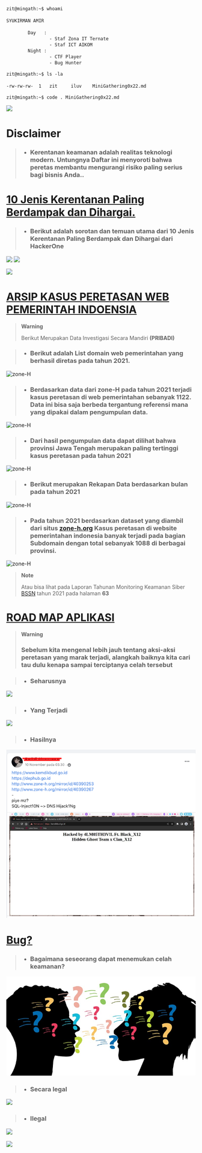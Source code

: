 ```console
zit@mingath:~$ whoami

SYUKIRMAN AMIR

        Day   :
                - Staf Zona IT Ternate
                - Staf ICT AIKOM
        Night :
                - CTF Player
                - Bug Hunter
```
```console
zit@mingath:~$ ls -la

-rw-rw-rw-  1   zit     iluv    MiniGathering0x22.md    
```
```console
zit@mingath:~$ code . MiniGathering0x22.md
```
![](https://mermaid.ink/svg/pako:eNpFjbEOwjAMRH_F8lyWjhkRAxtDkVi8mNhtohIXJSkSqvrvBAmJm06nd3cb-kUUHZbKVU-Rp8zp8OoByKCp9ODgqCGawDUoDJ5N4TLCTe9wZj9Hm7DDpDlxlLazfXuENWhSQtescJ4JyfbG8VqX4W0e3ciPoh2uT_n__tL9A9ncML8?bgColor=!white)

# Disclaimer
> * ### Kerentanan keamanan adalah realitas teknologi modern. Untungnya Daftar ini menyoroti bahwa peretas membantu mengurangi risiko paling serius bagi bisnis Anda..

# [10 Jenis Kerentanan Paling Berdampak dan Dihargai.](https://www.hackerone.com/top-ten-vulnerabilities)
> * ### Berikut adalah sorotan dan temuan utama dari 10 Jenis Kerentanan Paling Berdampak dan Dihargai dari HackerOne


![](https://mermaid.ink/svg/pako:eNqdlV1vmzAUhv_KEc1FIp1M2HwjddJKvqiqtQvTNAl2QYlpWYjpDLTNSv_7nKZVMndZp12BXj9-j_3aHB60rFowzdfysrrLrlPRwNk84QkvC76MmnXJYMHytC0bqBtRLdnwrlg01z69uU94VqZ1PWI5_CwaAnlRlv5lmWZL3KL-ka7rqE7DrCor4R_lef67A906HHm6HhiT__Mwnj0sl7im9e8eCf_Q738-vwCiw5e25Eykl0VZNOvBwPf9p-0dHx-_h-5j9Q5IByfx1yj6th2iT9P3xqkcP4nD1Y2obpiAD1nG6hqCissVlDCEKZP-RXZoutFBEMQhzyuxSpui4jAq6qys6lawQ3PMDkajONEiJm6ZGEbFgsGc_WhZ3cCkEldMrKEfRfPJINEOeFgdjMfSIuQ1y2QpWVWwrIHzy--bx5zlTDCeMeiHo_P5YR-wO5hM4gtR3BYlu2IwrrO0fNrIoRlOB9NpHH06g5Bviv0FdTuYzfaybZtrxpsi2wb1ZrZeB2EYB_LKv12K6B2cnspEAlHVtcy0-UOmwetMT2A4HFbQnVQtb9Yd3Mc9EykhqOv2M2dI6hVGNpxODDTIHhcEKkfjnoEW1dHVyY4bjVTOiHsUPc9Cx7J23HiscuaGo7aJrmHsuMlE5awNpxMHLY_uuOlU5ey4R9A0HDTMvfXNZirnbDjDIejae3XDUOXcuOe5coWms6NOT1XKi3u2TeVe92om_H57ntBRneodifsz2Z6YOOds8IwRCb183FtIClQVDFUwVcFSBVsVHFVwVcFThP0urCNBigaaaKGNDrrowUt723bMfZpInCChKK8TMZFYSGyUR0dcJB7Ku0Olm8zUkLEiteTxI3WQukh3rtseqqG2YrIRFQv5k3hIOECiyW9uxRLNl6-LVCwTLeGPkkvbporWPNP8PC1rhlp7s0gbNirSK5GuntXHXxEJ_5I?bgColor=!white)
![](https://mermaid.ink/svg/pako:eNo9T7tuwzAM_BVCgKDFU9ssWtOhQzoF6KSFteiErR6FHg0Mw_9euqnLiXc48u4WNWZPyiqtF07cLCym0tgLt_lE3xSMBRNyrmQGMO1KkYw1Uy5Um1lXrV36yL0kml0CmcYtELz1kKjgOwd5A8eAtfLEIzbO6a4Tjw3AWTw2rzsLcBQgwmDhsFMvfLlaeNrhK3nu0cLjTpzyzT64JAX-A4LxNGEPElFrNahIJSJ7qblsV0796pyysnosn065tIoOe8vnOY3KThgqDap_eWz0zHgpGP_Y9Qf_ImQC?bgColor=!white)

![](https://mermaid.ink/svg/pako:eNptkEFPhDAQhf_KpAnhgoSNRl2umOgBL27iqZeBjtAsbTfdQWMI_92WZQ8qPX7zvZf0TaJ1ikQpkmTSVnMJE6SD62r6pCEtIVXUjF2aQco9GYqkwTNF0Gl-9njqA5tS7xiZKmeM5hqbJct-pHmGOUmkvcrSSm57ao9uZDCo7QKWGGhVghTV--EAb8jadlJIC-H9ukOkki-XxqNte6i8Zt3i8K9snxdwA7siL65da-JFd_1G-cPiP-b7P_orKT2ajcDdEri_BCSveu2-Ntwi3wX3NroiE4Z8-L8K00_RlWIZWIpoKvTHWDgHD0d2h2_bivIDhzNlYjypMPWTxs6jWen8A1WpkCQ?bgColor=!white?bgColor=!white)


# [ARSIP KASUS PERETASAN WEB PEMERINTAH INDOENSIA](https://medium.com/@liontin/investigating-web-defacement-in-indonesia-government-website-6fbcfa4ebdf9)
> __Warning__
> 
> Berikut Merupakan Data Investigasi Secara Mandiri **(PRIBADI)**

> * ### Berikut adalah List domain web pemerintahan yang berhasil diretas pada tahun 2021.
![zone-H](https://miro.medium.com/max/1400/1*DT4JfFtPNnM4IbzWgOcrPw.png)
> * ### Berdasarkan data dari zone-H pada tahun 2021 terjadi kasus peretasan di web pemerintahan sebanyak 1122. Data ini bisa saja berbeda tergantung referensi mana yang dipakai dalam pengumpulan data.
![zone-H](https://miro.medium.com/max/640/1*GCYGApMlYegefAh861Wkzw.png)
> * ### Dari hasil pengumpulan data dapat dilihat bahwa provinsi Jawa Tengah merupakan paling **tertinggi** kasus peretasan pada tahun 2021
![zone-H](https://miro.medium.com/max/1400/1*9JGR6zQ0TobF2i3jEiad4A.png)
> * ### Berikut merupakan Rekapan Data berdasarkan bulan pada tahun 2021
![zone-H](https://miro.medium.com/max/1400/1*BeCGLXP6wtIcAJ4n_kH3Cg.png)
> * ### Pada tahun 2021 berdasarkan dataset yang diambil dari situs [zone-h.org](http://zone-h.org/) Kasus peretasan di website pemerintahan indonesia banyak terjadi pada bagian Subdomain dengan total sebanyak 1088 di berbagai provinsi.
![zone-H](https://miro.medium.com/max/1400/1*0YwVJPAzu6SZNCqanfQHdw.png)
> __Note__
>
> Atau bisa lihat pada Laporan Tahunan Monitoring Keamanan Siber [BSSN](https://cloud.bssn.go.id/s/Lyw8E4LxwNiJoNw) tahun 2021 pada halaman **63**

# [ROAD MAP APLIKASI]()
> __Warning__
> 
> ### Sebelum kita mengenal lebih jauh tentang aksi-aksi peretasan yang marak terjadi, alangkah baiknya kita cari tau dulu kenapa sampai terciptanya celah tersebut

> * ### Seharusnya
![](https://mermaid.ink/svg/pako:eNqdk8Fu2zAMhl-FUNCbA6RO0w5CsctyGVZgxbpdFvegSJQjRJYMSV4X1H33SZbdeT0MW24U_98fRYp-JtwKJJRIbZ_4gbkAd18qA3BxAR-sts7HqDJV0MocH8JJIwiUrNMBfHD2iMsnJcKBlu3P5OKaeb9FCXvdIUilNV2U65sreVNkO12sVqvi7acFT6XoQkr5B8U6ZuqJI_m7styfxakdohkxl9f7zaY8C-NQjBAU5fV6fRakYTWawDJoPPw7CGA2YsaPGTOE_wMBtrt3NthwavGR0gyA5fI97Hdb9Ko2KTtdNeV5zP9Abdts7zA1BRxuk9h_8-jgownoJOPYi91X9EGZOpnzIw5VJ_udrRXvAXf3kR-dyRaHOyDFUK7__KkHmS4pOh6UNT55hnccXDhzVeb3cq7GtcwdzZXLSRm7mmvlpI3LOtfWf9GuXrW8nHNt86rlZSEFadA1TIn4tz2ncVQkHLDBitAYCuaOFanMS_SxLtiHk-GEBtdhQbpWsIBbxWrHGkIl0z5mW2a-WzudX34BnupPhw?bgColor=!white)

> * ### Yang Terjadi
![](https://mermaid.ink/svg/pako:eNqdkjFvwyAQhf8KIsrmSIndJBVDl2bMUDWdGnfAcDjIGCzATaMo_70Q263bqc12997xcYJ3xsxwwAQLZY7sQK1H2-dcIzSdokejjHWhynXuldTVzp8UIA6Ctsoj562pYHaU3B9I2nzEKaaocxsQqFAtICGVIpM0W9-JddKNk8l8Pk9-H01YvIpMhBA_KMZSXQ4cwe7TtLiJU1oA3WMWq2K5TG_CWOA9BHi6yrKbIDUtQXvagfrm7yCERk9MWdVhruV_IIjun6zxxp8aeCOkA6DZ7AEV-w04WeqoDqtGnQX9HZRpuvEWosj3L-C81GUU-8-KOkQ6b5mXRrvoXT8g1yFU25CjcbK-czXvE9UtM3YWg9MvNPbSwetzNvayL6_LDk5wDbamkofAn-M75NgfoIYck1Byaqsc5_oS5mjrze6kGSbetpDgtuHUw0bS0tIaE0GVC2pD9asxQ3_5BGzzJSs?bgColor=!white)

> * ### Hasilnya
![](0x22/1.png)

# [Bug?]()
> * ### Bagaimana seseorang dapat menemukan celah keamanan?
![](0x22/2.png)
> * ### Secara legal
![](https://mermaid.ink/svg/pako:eNqdksFuwjAMhl_FCuJWJFYGm3LYZRw3aQJOozuYxClR06RKUzGEePclLUjbThuHSI5__1-cOCcmnCTGmTLuIPboA7ysCgswHsOzM863MSpsEYy21TocDYEkhZ0J0AbvKpoctAx7njefqUoYbNslKdiZjkBpY_gonz3cq4dsKOej6XSa_bZmIh3FR0qpHxTn0ZZXjhKPeb67iVN6InvB3C1283l-E8aTvEBI5ovZ7CZIjSXZgAPosvk7CODbE6OoBkwf_gcCuN2gLyl8cD64YTJ5gt32jWypY0cabZKuzSZRJJHqblDSgNO9QPQibV-jEy0a3eoWNn0dyLhWMVG5ZInP1zuod6itwSYNOEn9gFjGavI1ahn_4ym1WbCwp5oKxmMo0VcFK-w51mEX3PpoBePBd5SxrpEYaKmx9FgzrtC0MdugfXfuuj9_ARB_AtE?bgColor=!white)

> * ### Ilegal
![](https://mermaid.ink/svg/pako:eNqdksFOAjEQhl9lUsJtSXARND14kaNGA5xkPQztdGm225JuVySEd7fdhUQ9KYcmM_3n_zrt9MiEk8Q4U8btxRZ9gKdFYQGGQ3h0xvkmRoUtgtG2WoaDIZCksDUBmuBdRaO9lmHL891nqhIGm2ZOCjamJVDaGD7IJ3e36i7ry_lgPB5nv62ZSEfxgVLqB8V5tOWFo8R9nm-u4pSeyJ4xN7PNdJpfhfEkzxCS-WwyuQpSY0k2YA86J38HAXx7YhRVj-nC_0AA1yv0JYV3zns3jEYPsFm_ki117EijTdKl2SSKJFLd9koacLoXiE6k9XN0okWjG93AqqsDGdciblQuWfppdibqTCo2UdHLB_kkx9ftNJaxmnyNWsZveUzdFixsqaaC8RhK9FXBCnuKddgGtzxYwXjwLWWs3UkMNNdYeqwZV2iauLtD--bcJT99ATDuBSo?bgColor=!white)

![](?bgColor=!white)
